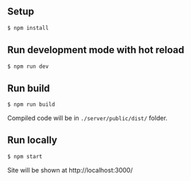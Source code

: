 ## Setup

```bash
$ npm install
```

## Run development mode with hot reload

```bash
$ npm run dev
```

## Run build

```bash
$ npm run build
```
Compiled code will be in `./server/public/dist/` folder.

## Run locally

```bash
$ npm start
```
Site will be shown at http://localhost:3000/
